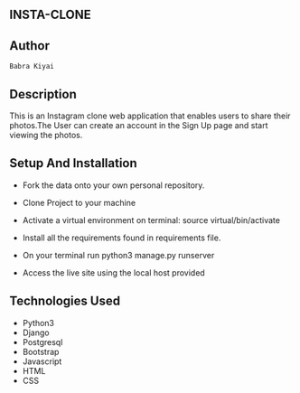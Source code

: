 ## INSTA-CLONE

## Author
    
    Babra Kiyai

## Description

This is an Instagram clone web application that enables users to share their photos.The User can create an account in the Sign Up page and start viewing the photos.

## Setup And Installation

* Fork the data onto your own personal repository.
* Clone Project to your machine
         

* Activate a virtual environment on terminal: source virtual/bin/activate
* Install all the requirements found in requirements file.
* On your terminal run python3 manage.py runserver
* Access the live site using the local host provided

## Technologies Used

* Python3
* Django 
* Postgresql
* Bootstrap
* Javascript
* HTML
* CSS